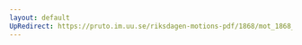 ```yaml
---
layout: default
UpRedirect: https://pruto.im.uu.se/riksdagen-motions-pdf/1868/mot_1868__ak__38.pdf
---
```


